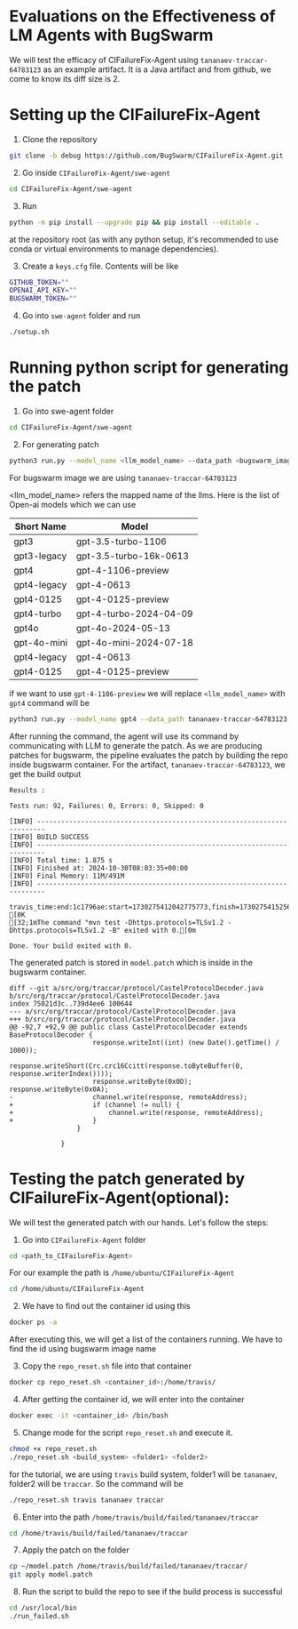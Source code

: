 # Evaluations on the Effectiveness of LM Agents with BugSwarm 

We will test the efficacy of CIFailureFix-Agent using `tananaev-traccar-64783123` as an example artifact. It is a Java artifact and from github, we come to know its diff size is 2.

# Setting up the CIFailureFix-Agent

1. Clone the repository
```bash
git clone -b debug https://github.com/BugSwarm/CIFailureFix-Agent.git
```

2. Go inside `CIFailureFix-Agent/swe-agent`
```bash
cd CIFailureFix-Agent/swe-agent
```

3. Run
```bash
python -m pip install --upgrade pip && pip install --editable .
```
at the repository root (as with any python setup, it's recommended to use conda or virtual environments to manage dependencies).

3. Create a `keys.cfg` file. Contents will be like
```bash
GITHUB_TOKEN=""
OPENAI_API_KEY=""
BUGSWARM_TOKEN=""
```

4. Go into `swe-agent` folder and run 
```bash
./setup.sh
```

# Running python script for generating the patch

1. Go into swe-agent folder
```bash
cd CIFailureFix-Agent/swe-agent
```

2. For generating patch
```bash
python3 run.py --model_name <llm_model_name> --data_path <bugswarm_image_name> --config_file config/default_from_url.yaml  --per_instance_cost_limit 2.0
```
For bugswarm image we are using `tananaev-traccar-64783123`

<llm_model_name> refers the mapped name of the llms. Here is the list of Open-ai models which we can use

| Short Name | Model |
| --- | --- |
| gpt3 | gpt-3.5-turbo-1106 |
| gpt3-legacy | gpt-3.5-turbo-16k-0613|
| gpt4 | gpt-4-1106-preview |
| gpt4-legacy | gpt-4-0613|
| gpt4-0125 | gpt-4-0125-preview|
| gpt4-turbo | gpt-4-turbo-2024-04-09 |
| gpt4o | gpt-4o-2024-05-13|
| gpt-4o-mini | gpt-4o-mini-2024-07-18 |
| gpt4-legacy | gpt-4-0613|
| gpt4-0125 | gpt-4-0125-preview|

if we want to use `gpt-4-1106-preview` we will replace `<llm_model_name>` with `gpt4`
command will be
```bash
python3 run.py --model_name gpt4 --data_path tananaev-traccar-64783123 --config_file config/default_from_url.yaml  --per_instance_cost_limit 2.0
```

After running the command, the agent will use its command by communicating with LLM to generate the patch. As we are producing patches for
bugswarm, the pipeline evaluates the patch by building the repo inside bugswarm container. For the artifact, `tananaev-traccar-64783123`, we get the build output

```
Results :

Tests run: 92, Failures: 0, Errors: 0, Skipped: 0

[INFO] ------------------------------------------------------------------------
[INFO] BUILD SUCCESS
[INFO] ------------------------------------------------------------------------
[INFO] Total time: 1.875 s
[INFO] Finished at: 2024-10-30T08:03:35+00:00
[INFO] Final Memory: 11M/491M
[INFO] ------------------------------------------------------------------------

travis_time:end:1c1796ae:start=1730275412042775773,finish=1730275415256753497,duration=3213977724
[0K
[32;1mThe command "mvn test -Dhttps.protocols=TLSv1.2 -Dhttps.protocols=TLSv1.2 -B" exited with 0.[0m

Done. Your build exited with 0.              
```

The generated patch is stored in `model.patch` which is inside in the bugswarm container. 

```
diff --git a/src/org/traccar/protocol/CastelProtocolDecoder.java b/src/org/traccar/protocol/CastelProtocolDecoder.java
index 75021d3c..739d4ee6 100644
--- a/src/org/traccar/protocol/CastelProtocolDecoder.java
+++ b/src/org/traccar/protocol/CastelProtocolDecoder.java
@@ -92,7 +92,9 @@ public class CastelProtocolDecoder extends BaseProtocolDecoder {
                     response.writeInt((int) (new Date().getTime() / 1000));
                     response.writeShort(Crc.crc16Ccitt(response.toByteBuffer(0, response.writerIndex())));
                     response.writeByte(0x0D); response.writeByte(0x0A);
-                    channel.write(response, remoteAddress);
+                    if (channel != null) {
+                        channel.write(response, remoteAddress);
+                    }
                 }
             
             }
```

# Testing the patch generated by CIFailureFix-Agent(optional):

We will test the generated patch with our hands. Let's follow the steps:

1. Go into `CIFailureFix-Agent` folder

```bash
cd <path_to_CIFailureFix-Agent>
```

For our example the path is `/home/ubuntu/CIFailureFix-Agent`

```bash
cd /home/ubuntu/CIFailureFix-Agent
```

2. We have to find out the container id using this

```bash
docker ps -a
```

After executing this, we will get a list of the containers running. We have to find the id using bugswarm image name

3. Copy the `repo_reset.sh` file into that container

```bash
docker cp repo_reset.sh <container_id>:/home/travis/
```

4. After getting the container id, we will enter into the container

```bash
docker exec -it <container_id> /bin/bash
```

5. Change mode for the script `repo_reset.sh` and execute it.
```bash
chmod +x repo_reset.sh
./repo_reset.sh <build_system> <folder1> <folder2>
```
for the tutorial, we are using `travis` build system, folder1 will be `tananaev`, folder2 will be `traccar`. So the command will be

```bash
./repo_reset.sh travis tananaev traccar
```


6. Enter into the path `/home/travis/build/failed/tananaev/traccar`

```bash
cd /home/travis/build/failed/tananaev/traccar
```

7. Apply the patch on the folder

```bash
cp ~/model.patch /home/travis/build/failed/tananaev/traccar/
git apply model.patch
```

8. Run the script to build the repo to see if the build process is successful 

```bash
cd /usr/local/bin
./run_failed.sh
```